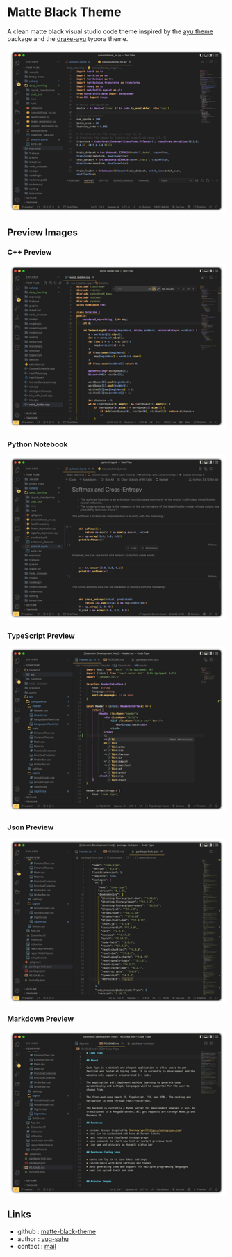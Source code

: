 # Matte Black Theme

A clean matte black visual studio code theme inspired by the [ayu theme](https://marketplace.visualstudio.com/items?itemName=teabyii.ayu) package and the [drake-ayu](https://theme.typora.io/theme/Drake/) typora theme.  

<img src='./metadata/python_preview.png'>

## Preview Images

### C++ Preview

<img src='./metadata/cpp_preview.png'>

### Python Notebook

<img src='./metadata/python_notebook_preview.png'>

### TypeScript Preview

<img src='./metadata/react_preview.png'>

### Json Preview

<img src='./metadata/json_preview.png'>

### Markdown Preview

<img src='./metadata/markdown_preview.png'>

## Links

* github : [matte-black-theme](https://github.com/yug2005/matte-black-theme)
* author : [yug-sahu](https://github.com/yug2005/)
* contact : [mail](mailto:yugtesh88@gmail.com)
